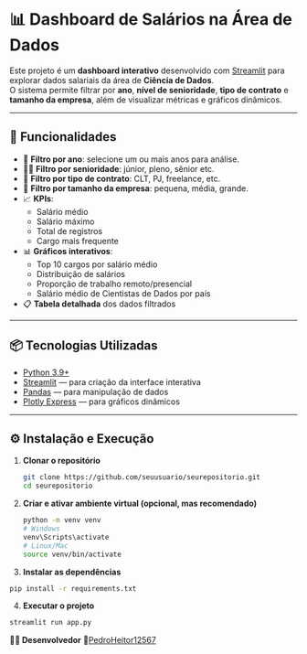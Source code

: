 # 📊 Dashboard de Salários na Área de Dados

Este projeto é um **dashboard interativo** desenvolvido com [Streamlit](https://streamlit.io/) para explorar dados salariais da área de **Ciência de Dados**.  
O sistema permite filtrar por **ano**, **nível de senioridade**, **tipo de contrato** e **tamanho da empresa**, além de visualizar métricas e gráficos dinâmicos.

---

## 🚀 Funcionalidades

- 📅 **Filtro por ano**: selecione um ou mais anos para análise.
- 🧑‍💼 **Filtro por senioridade**: júnior, pleno, sênior etc.
- 📄 **Filtro por tipo de contrato**: CLT, PJ, freelance, etc.
- 🏢 **Filtro por tamanho da empresa**: pequena, média, grande.
- 📈 **KPIs**:
  - Salário médio
  - Salário máximo
  - Total de registros
  - Cargo mais frequente
- 📊 **Gráficos interativos**:
  - Top 10 cargos por salário médio
  - Distribuição de salários
  - Proporção de trabalho remoto/presencial
  - Salário médio de Cientistas de Dados por país
- 📋 **Tabela detalhada** dos dados filtrados

---

## 📦 Tecnologias Utilizadas

- [Python 3.9+](https://www.python.org/)
- [Streamlit](https://streamlit.io/) — para criação da interface interativa
- [Pandas](https://pandas.pydata.org/) — para manipulação de dados
- [Plotly Express](https://plotly.com/python/plotly-express/) — para gráficos dinâmicos

---

## ⚙️ Instalação e Execução

1. **Clonar o repositório**
   ```bash
   git clone https://github.com/seuusuario/seurepositorio.git
   cd seurepositorio
   ```
2. **Criar e ativar ambiente virtual (opcional, mas recomendado)**
   ```bash
   python -m venv venv
   # Windows
   venv\Scripts\activate
   # Linux/Mac
   source venv/bin/activate
   ```
3. **Instalar as dependências**
  ```bash
  pip install -r requirements.txt
  ```
4. **Executar o projeto**
  ```bash
  streamlit run app.py
  ```
**👨‍💻 Desenvolvedor**
🐍[PedroHeitor12567](https://github.com/PedroHeitor12567)

